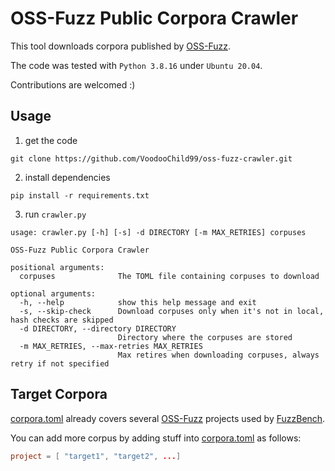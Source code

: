 # OSS-Fuzz Public Corpora Crawler
This tool downloads corpora published by [OSS-Fuzz](https://github.com/google/oss-fuzz).

The code was tested with `Python 3.8.16` under `Ubuntu 20.04`.

Contributions are welcomed :)

## Usage
1. get the code
```shell
git clone https://github.com/VoodooChild99/oss-fuzz-crawler.git
```

2. install dependencies
```shell
pip install -r requirements.txt
```

3. run `crawler.py`
```shell
usage: crawler.py [-h] [-s] -d DIRECTORY [-m MAX_RETRIES] corpuses

OSS-Fuzz Public Corpora Crawler

positional arguments:
  corpuses              The TOML file containing corpuses to download

optional arguments:
  -h, --help            show this help message and exit
  -s, --skip-check      Download corpuses only when it's not in local, hash checks are skipped
  -d DIRECTORY, --directory DIRECTORY
                        Directory where the corpuses are stored
  -m MAX_RETRIES, --max-retries MAX_RETRIES
                        Max retires when downloading corpuses, always retry if not specified
```

## Target Corpora
[corpora.toml](./corpora.toml) already covers several [OSS-Fuzz](https://github.com/google/oss-fuzz) projects used by [FuzzBench](https://github.com/google/fuzzbench).

You can add more corpus by adding stuff into [corpora.toml](./corpora.toml) as follows:
```toml
project = [ "target1", "target2", ...]
```

